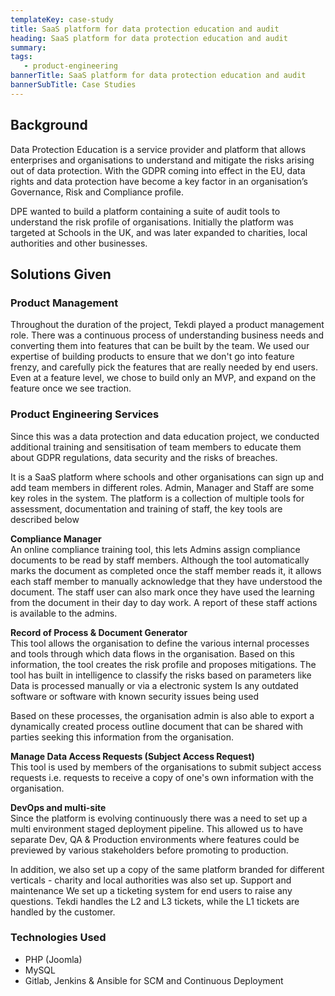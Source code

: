 ```yaml
---
templateKey: case-study
title: SaaS platform for data protection education and audit
heading: SaaS platform for data protection education and audit
summary: 
tags: 
   - product-engineering
bannerTitle: SaaS platform for data protection education and audit
bannerSubTitle: Case Studies
---
```


## Background
Data Protection Education is a service provider and platform that allows enterprises and organisations to understand and mitigate the risks arising out of data protection. With the GDPR coming into effect in the EU, data rights and data protection have become a key factor in an organisation’s Governance, Risk and Compliance profile. 

DPE wanted to build a platform containing a suite of audit tools to understand the risk profile of organisations. Initially the platform was targeted at Schools in the UK, and was later expanded to charities, local authorities and other businesses.

## Solutions Given
### Product Management
Throughout the duration of the project, Tekdi played a product management role. There was a continuous process of understanding business needs and converting them into features that can be built by the team. We used our expertise of building products to ensure that we don't go into feature frenzy, and carefully pick the features that are really needed by end users. Even at a feature level, we chose to build only an MVP, and expand on the feature once we see traction.

### Product Engineering Services
Since this was a data protection and data education project, we conducted additional training and sensitisation of team members to educate them about GDPR regulations, data security and the risks of breaches. 

It is a SaaS platform where schools and other organisations can sign up and add team members in different roles. Admin, Manager and Staff are some key roles in the system. The platform is a collection of multiple tools for assessment, documentation and training of staff, the key tools are described below

**Compliance Manager**  
An online compliance training tool, this lets Admins assign compliance documents to be read by staff members. Although the tool automatically marks the document as completed once the staff member reads it, it allows each staff member to manually acknowledge that they have understood the document. The staff user can also mark once they have used the learning from the document in their day to day work. A report of these staff actions is available to the admins.

**Record of Process & Document Generator**  
This tool allows the organisation to define the various internal processes and tools through which data flows in the organisation. Based on this information, the tool creates the risk profile and proposes mitigations. The tool has built in intelligence to classify the risks based on parameters like
Data is processed manually or via a electronic system
Is any outdated software or software with known security issues being used

Based on these processes, the organisation admin is also able to export a dynamically created process outline document that can be shared with parties seeking this information from the organisation.

**Manage Data Access Requests (Subject Access Request)**  
This tool is used by members of the organisations to submit subject access requests i.e. requests to receive a copy of one's own information with the organisation. 

**DevOps and multi-site**  
Since the platform is evolving continuously there was a need to set up a multi environment staged deployment pipeline. This allowed us to have separate Dev, QA & Production environments where features could be previewed by various stakeholders before promoting to production.

In addition, we also set up a copy of the same platform branded for different verticals - charity and local authorities was also set up. 
Support and maintenance
We set up a ticketing system for end users to raise any questions. Tekdi handles the L2 and L3 tickets, while the L1 tickets are handled by the customer. 

### Technologies Used
- PHP (Joomla)
- MySQL
- Gitlab, Jenkins & Ansible for SCM and Continuous Deployment
